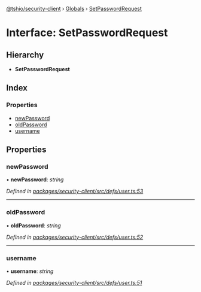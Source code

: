[@tshio/security-client](../README.md) › [Globals](../globals.md) › [SetPasswordRequest](setpasswordrequest.md)

# Interface: SetPasswordRequest

## Hierarchy

* **SetPasswordRequest**

## Index

### Properties

* [newPassword](setpasswordrequest.md#markdown-header-newpassword)
* [oldPassword](setpasswordrequest.md#markdown-header-oldpassword)
* [username](setpasswordrequest.md#markdown-header-username)

## Properties

###  newPassword

• **newPassword**: *string*

*Defined in [packages/security-client/src/defs/user.ts:53](https://github.com/TheSoftwareHouse/rad-modules-tools/blob/afe5496/packages/security-client/src/defs/user.ts#L53)*

___

###  oldPassword

• **oldPassword**: *string*

*Defined in [packages/security-client/src/defs/user.ts:52](https://github.com/TheSoftwareHouse/rad-modules-tools/blob/afe5496/packages/security-client/src/defs/user.ts#L52)*

___

###  username

• **username**: *string*

*Defined in [packages/security-client/src/defs/user.ts:51](https://github.com/TheSoftwareHouse/rad-modules-tools/blob/afe5496/packages/security-client/src/defs/user.ts#L51)*
